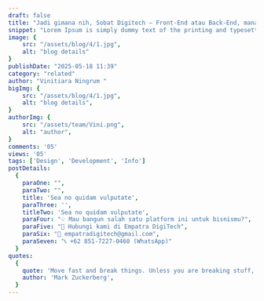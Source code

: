 ```yaml
---
draft: false
title: "Jadi gimana nih, Sobat Digitech — Front-End atau Back-End, mana yang kamu minati?"
snippet: "Lorem Ipsum is simply dummy text of the printing and typesetting industry."
image: {
    src: "/assets/blog/4/1.jpg",
    alt: "blog details"
}
publishDate: "2025-05-18 11:39"
category: "related"
author: "Vinitiara Ningrum "
bigImg: {
    src: "/assets/blog/4/1.jpg",
    alt: "blog details",
}
authorImg: {
    src: "/assets/team/Vini.png",
    alt: "author",
}
comments: '05'
views: '05'
tags: ['Design', 'Development', 'Info']
postDetails:
  {
    paraOne: "",
    paraTwo: "",
    title: 'Sea no quidam vulputate',
    paraThree: '',
    titleTwo: 'Sea no quidam vulputate',
    paraFour: "💡 Mau bangun salah satu platform ini untuk bisnismu?",
    paraFive: "📩 Hubungi kami di Empatra DigiTech",
    paraSix: "📧 empatradigitech@gmail.com",
    paraSeven: "📞 +62 851-7227-0460 (WhatsApp)"
  }
quotes:
  {
    quote: 'Move fast and break things. Unless you are breaking stuff, you are not moving fast enough.',
    author: 'Mark Zuckerberg',
  }
---
```

